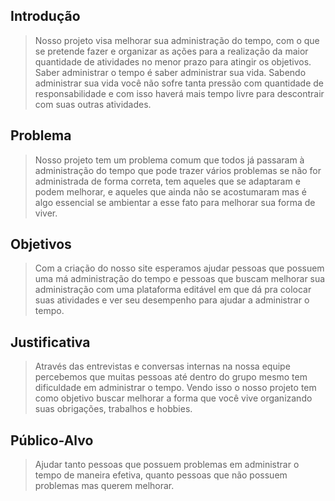  ## Introdução
>  Nosso projeto visa melhorar sua administração do tempo, com o que se pretende fazer e organizar as ações para a realização da maior quantidade de atividades no menor prazo para atingir os objetivos. Saber administrar o tempo é saber administrar sua vida.
Sabendo administrar sua vida você não sofre tanta pressão com quantidade de responsabilidade e com isso haverá mais tempo livre para descontrair com suas outras atividades.

     

## Problema
>  Nosso projeto tem um problema comum que todos já passaram à administração do tempo que pode trazer vários problemas se não for administrada de forma correta, tem aqueles que se adaptaram e podem melhorar, e aqueles que ainda não se acostumaram mas é algo essencial se ambientar a esse fato para melhorar sua forma de viver.


## Objetivos
>  Com a criação do nosso site esperamos ajudar pessoas que possuem uma má administração do tempo e pessoas que buscam melhorar sua administração com uma plataforma editável em que dá pra colocar suas atividades e ver seu desempenho para ajudar a administrar o tempo.   

## Justificativa
>Através das entrevistas e conversas internas na nossa equipe percebemos que muitas pessoas até dentro do grupo mesmo tem dificuldade em administrar o tempo. Vendo isso o nosso projeto tem como objetivo buscar melhorar a forma que você vive organizando suas obrigações, trabalhos e hobbies. 

## Público-Alvo
 
>  Ajudar tanto pessoas que possuem problemas em administrar o tempo de maneira efetiva, quanto pessoas que não possuem problemas mas querem melhorar. 
